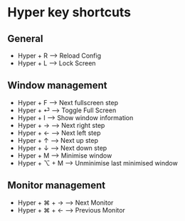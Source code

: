 # Hyper key shortcuts

## General
* Hyper + R --> Reload Config
* Hyper + L --> Lock Screen

## Window management
* Hyper + F --> Next fullscreen step
* Hyper + ⏎ --> Toggle Full Screen
* Hyper + I --> Show window information
* Hyper + → --> Next right step
* Hyper + ← --> Next left step
* Hyper + ↑ --> Next up step
* Hyper + ↓ --> Next down step
* Hyper + M --> Minimise window
* Hyper + ⌥ + M --> Unminimise last minimised window

## Monitor management
* Hyper + ⌘ + → --> Next Monitor
* Hyper + ⌘ + ← --> Previous Monitor

